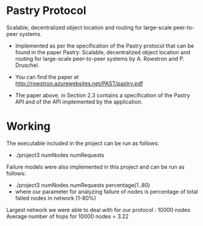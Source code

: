 # Pastry Protocol


Scalable, decentralized object location and routing for large-scale peer-to-peer systems.

  - Implemented as per the  specification  of  the  Pastry  protocol that can  be  found  in  the  paper Pastry: Scalable, decentralized object location and routing for large-scale peer-to-peer systems by  A.  Rowstron  and  P.  Druschel.   
  - You  can  find  the  paper  at
http://rowstron.azurewebsites.net/PAST/pastry.pdf

  - The paper above, in Section 2.3 contains a specification of the Pastry API and of the API implemented by the application.

# Working

  The executable included in the project can be run as follows: 
 - ./project3    numNodes    numRequests 


Failure models were also implemented in this project and can be run as follows:
  - ./project3    numNodes    numRequests  percentage(1..80) 
  - where our parameter for analyzing failure of nodes is percentage of total failed nodes in network (1-80%) 

Largest network   we were able to deal with for our protocol : 10000 nodes  Average number of hops for 10000 nodes = 3.22
